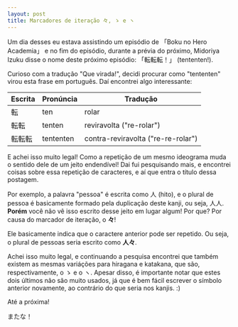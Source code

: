 ```yaml
---
layout: post
title: Marcadores de iteração 々, ゝ e ヽ
---
```


Um dia desses eu estava assistindo um episódio de 「Boku no Hero Academia」 e no fim do episódio,
durante a prévia do próximo, Midoriya Izuku disse o nome deste próximo episódio: 「転転転！」 (tententen!).

Curioso com a tradução "Que virada!", decidi procurar como "tententen" virou esta frase em português.
Daí encontrei algo interessante:

| Escrita       | Pronúncia     | Tradução  |
| ------------- | ------------- | --------- |
| 転            | ten           | rolar                              |
| 転転          | tenten        | reviravolta ("re-rolar")             |
| 転転転        | tententen     | contra-reviravolta ("re-re-rolar")   |

E achei isso muito legal! Como a repetição de um mesmo ideograma muda o sentido dele de um jeito endendível!
Dai fui pesquisando mais, e encontrei coisas sobre essa repetição de caracteres, e aí que entra o título dessa
postagem.

Por exemplo, a palavra "pessoa" é escrita como 人 (hito), e o plural de pessoa é basicamente formado pela
duplicação deste kanji, ou seja, 人人. **Porém** você não vê isso escrito desse jeito em lugar algum!
Por que? Por causa do marcador de iteração, o **々**!

Ele basicamente indica que o caractere anterior pode ser repetido. Ou seja, o plural de pessoas seria escrito
como **人々**.

Achei isso muito legal, e continuando a pesquisa encontrei que também existem as mesmas variáções para
hiragana e katakana, que são, respectivamente, o ゝ e o ヽ. Apesar disso, é importante notar que estes
dois últimos não são muito usados, já que é bem fácil escrever o símbolo anterior novamente, ao
contrário do que seria nos kanjis. :)

Até a próxima!

またな！

